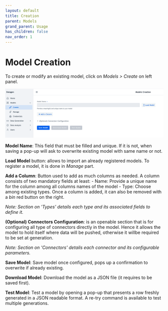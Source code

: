 ```yaml
---
layout: default
title: Creation
parent: Models
grand_parent: Usage
has_children: false
nav_order: 1
---
```


# Model Creation

To create or modify an existing model, click on _Models > Create_ on left panel.

<img src="images/model_creation.png" width="700">

**Model Name**: This field that must be filled and unique.
If it is not, when saving a pop-up will ask to overwrite existing model with same name or not.

**Load Model** button: allows to import an already registered models. 
To register a model, it is done in _Manage_ part.

**Add a Column**: Button used to add as much columns as needed.
A column consists of two mandatory fields at least:
    - Name: Provide a unique name for the column among all columns names of the model
    - Type: Choose among existing types.
Once a column is added, it can also be removed with a _bin_ red button on the right.

_Note: Section on 'Types' details each type and its associated fields to define it._

**(Optional) Connectors Configuration**: is an openable section that is for configuring all type of connectors directly in the model.
Hence it allows the model to hold itself where data will be pushed, otherwise it willbe required to be set at generation.

_Note: Section on 'Connectors' details each connector and its configurable parameters._


**Save Model**: Save model once configured, pops up a confirmation to overwrite if already existing.

**Download Model**: Download the model as a JSON file (it requires to be saved first).

**Test Model**: Test a model by opening a pop-up that presents a row freshly generated in a JSON readable format. 
A re-try command is available to test multiple generations.

